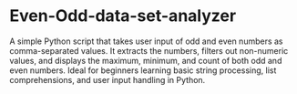 # Even-Odd-data-set-analyzer
A simple Python script that takes user input of odd and even numbers as comma-separated values. It extracts the numbers, filters out non-numeric values, and displays the maximum, minimum, and count of both odd and even numbers. Ideal for beginners learning basic string processing, list comprehensions, and user input handling in Python.

